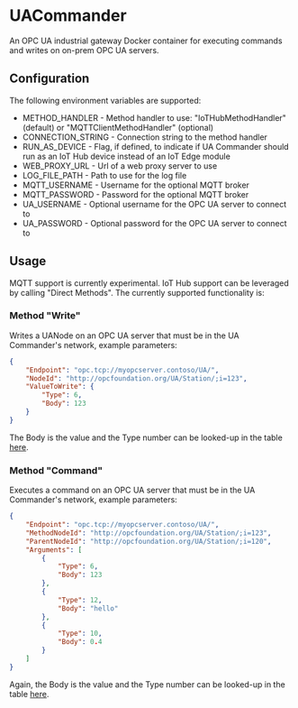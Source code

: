 # UACommander
An OPC UA industrial gateway Docker container for executing commands and writes on on-prem OPC UA servers.

## Configuration
The following environment variables are supported:
* METHOD_HANDLER - Method handler to use: "IoTHubMethodHandler" (default) or "MQTTClientMethodHandler" (optional)
* CONNECTION_STRING - Connection string to the method handler
* RUN_AS_DEVICE - Flag, if defined, to indicate if UA Commander should run as an IoT Hub device instead of an IoT Edge module
* WEB_PROXY_URL - Url of a web proxy server to use
* LOG_FILE_PATH - Path to use for the log file
* MQTT_USERNAME - Username for the optional MQTT broker
* MQTT_PASSWORD - Password for the optional MQTT broker
* UA_USERNAME - Optional username for the OPC UA server to connect to
* UA_PASSWORD - Optional password for the OPC UA server to connect to

## Usage
MQTT support is currently experimental. IoT Hub support can be leveraged by calling "Direct Methods". The currently supported functionality is:

### Method "Write"
Writes a UANode on an OPC UA server that must be in the UA Commander's network, example parameters:
```json
{
    "Endpoint": "opc.tcp://myopcserver.contoso/UA/",
    "NodeId": "http://opcfoundation.org/UA/Station/;i=123",
    "ValueToWrite": {
        "Type": 6,
        "Body": 123
    }
}
```
The Body is the value and the Type number can be looked-up in the table [here](https://reference.opcfoundation.org/v104/Core/docs/Part6/5.1.2/).

### Method "Command"
Executes a command on an OPC UA server that must be in the UA Commander's network, example parameters:
```json
{
    "Endpoint": "opc.tcp://myopcserver.contoso/UA/",
    "MethodNodeId": "http://opcfoundation.org/UA/Station/;i=123",
    "ParentNodeId": "http://opcfoundation.org/UA/Station/;i=120",
    "Arguments": [
        {
            "Type": 6,
            "Body": 123
        },
        {
            "Type": 12,
            "Body": "hello"
        },
        {
            "Type": 10,
            "Body": 0.4
        }
    ]
}
```
Again, the Body is the value and the Type number can be looked-up in the table [here](https://reference.opcfoundation.org/v104/Core/docs/Part6/5.1.2/).
